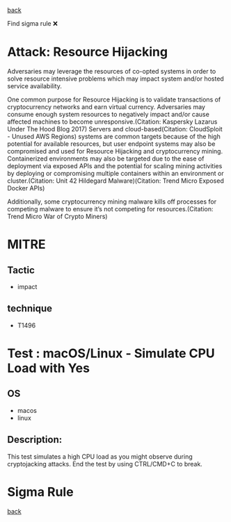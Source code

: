 
[back](../index.md)

Find sigma rule :x: 

# Attack: Resource Hijacking 

Adversaries may leverage the resources of co-opted systems in order to solve resource intensive problems which may impact system and/or hosted service availability. 

One common purpose for Resource Hijacking is to validate transactions of cryptocurrency networks and earn virtual currency. Adversaries may consume enough system resources to negatively impact and/or cause affected machines to become unresponsive.(Citation: Kaspersky Lazarus Under The Hood Blog 2017) Servers and cloud-based(Citation: CloudSploit - Unused AWS Regions) systems are common targets because of the high potential for available resources, but user endpoint systems may also be compromised and used for Resource Hijacking and cryptocurrency mining. Containerized environments may also be targeted due to the ease of deployment via exposed APIs and the potential for scaling mining activities by deploying or compromising multiple containers within an environment or cluster.(Citation: Unit 42 Hildegard Malware)(Citation: Trend Micro Exposed Docker APIs)

Additionally, some cryptocurrency mining malware kills off processes for competing malware to ensure it’s not competing for resources.(Citation: Trend Micro War of Crypto Miners)

# MITRE
## Tactic
  - impact


## technique
  - T1496


# Test : macOS/Linux - Simulate CPU Load with Yes
## OS
  - macos
  - linux


## Description:
This test simulates a high CPU load as you might observe during cryptojacking attacks.
End the test by using CTRL/CMD+C to break.


# Sigma Rule


[back](../index.md)
